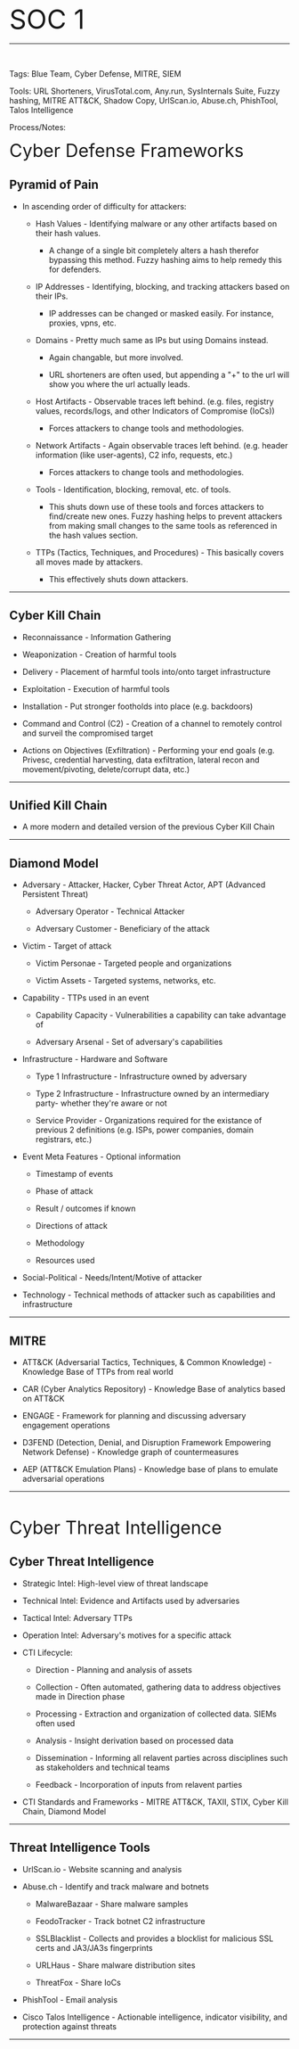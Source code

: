 <font size=7>SOC 1</font>

---

<br/>

Tags: Blue Team, Cyber Defense, MITRE, SIEM

Tools: URL Shorteners, VirusTotal.com, Any.run, SysInternals Suite, Fuzzy hashing, MITRE ATT&CK, Shadow Copy, UrlScan.io, Abuse.ch, PhishTool, Talos Intelligence

Process/Notes:


<font size=6>Cyber Defense Frameworks</font>

## Pyramid of Pain

* In ascending order of difficulty for attackers:

    * Hash Values - Identifying malware or any other artifacts based on their hash values.

        * A change of a single bit completely alters a hash therefor bypassing this method. Fuzzy hashing aims to help remedy this for defenders.

    * IP Addresses - Identifying, blocking, and tracking attackers based on their IPs.

        * IP addresses can be changed or masked easily. For instance, proxies, vpns, etc.

    * Domains - Pretty much same as IPs but using Domains instead.

        * Again changable, but more involved.

        * URL shorteners are often used, but appending a "+" to the url will show you where the url actually leads.

    * Host Artifacts - Observable traces left behind. (e.g. files, registry values, records/logs, and other Indicators of Compromise (IoCs))

        * Forces attackers to change tools and methodologies.

    * Network Artifacts - Again observable traces left behind. (e.g. header information (like user-agents), C2 info, requests, etc.)

        * Forces attackers to change tools and methodologies.

    * Tools - Identification, blocking, removal, etc. of tools.

        * This shuts down use of these tools and forces attackers to find/create new ones. Fuzzy hashing helps to prevent attackers from making small changes to the same tools as referenced in the hash values section.

    * TTPs (Tactics, Techniques, and Procedures) - This basically covers all moves made by attackers.

        * This effectively shuts down attackers.

---

## Cyber Kill Chain

* Reconnaissance - Information Gathering

* Weaponization - Creation of harmful tools

* Delivery - Placement of harmful tools into/onto target infrastructure

* Exploitation - Execution of harmful tools

* Installation - Put stronger footholds into place (e.g. backdoors)

* Command and Control (C2) - Creation of a channel to remotely control and surveil the compromised target

* Actions on Objectives (Exfiltration) - Performing your end goals (e.g. Privesc, credential harvesting, data exfiltration, lateral recon and movement/pivoting, delete/corrupt data, etc.)

---

## Unified Kill Chain

* A more modern and detailed version of the previous Cyber Kill Chain

---

## Diamond Model

* Adversary - Attacker, Hacker, Cyber Threat Actor, APT (Advanced Persistent Threat)

    * Adversary Operator - Technical Attacker

    * Adversary Customer - Beneficiary of the attack

* Victim - Target of attack

    * Victim Personae - Targeted people and organizations

    * Victim Assets - Targeted systems, networks, etc.

* Capability - TTPs used in an event

    * Capability Capacity - Vulnerabilities a capability can take advantage of

    * Adversary Arsenal - Set of adversary's capabilities

* Infrastructure - Hardware and Software

    * Type 1 Infrastructure - Infrastructure owned by adversary

    * Type 2 Infrastructure - Infrastructure owned by an intermediary party- whether they're aware or not

    * Service Provider - Organizations required for the existance of previous 2 definitions (e.g. ISPs, power companies, domain registrars, etc.)

* Event Meta Features - Optional information

    * Timestamp of events

    * Phase of attack

    * Result / outcomes if known

    * Directions of attack

    * Methodology

    * Resources used

* Social-Political - Needs/Intent/Motive of attacker

* Technology - Technical methods of attacker such as capabilities and infrastructure

---

## MITRE

* ATT&CK (Adversarial Tactics, Techniques, & Common Knowledge) - Knowledge Base of TTPs from real world

* CAR (Cyber Analytics Repository) - Knowledge Base of analytics based on ATT&CK

* ENGAGE - Framework for planning and discussing adversary engagement operations

* D3FEND (Detection, Denial, and Disruption Framework Empowering Network Defense) - Knowledge graph of countermeasures

* AEP (ATT&CK Emulation Plans) - Knowledge base of plans to emulate adversarial operations

---

<br/>

<font size=6>Cyber Threat Intelligence</font>

## Cyber Threat Intelligence

* Strategic Intel: High-level view of threat landscape

* Technical Intel: Evidence and Artifacts used by adversaries

* Tactical Intel: Adversary TTPs

* Operation Intel: Adversary's motives for a specific attack

* CTI Lifecycle:

    * Direction - Planning and analysis of assets

    * Collection - Often automated, gathering data to address objectives made in Direction phase

    * Processing - Extraction and organization of collected data. SIEMs often used

    * Analysis - Insight derivation based on processed data

    * Dissemination - Informing all relavent parties across disciplines such as stakeholders and technical teams

    * Feedback - Incorporation of inputs from relavent parties

* CTI Standards and Frameworks - MITRE ATT&CK, TAXII, STIX, Cyber Kill Chain, Diamond Model

---

## Threat Intelligence Tools

* UrlScan.io - Website scanning and analysis

* Abuse.ch - Identify and track malware and botnets

    * MalwareBazaar - Share malware samples

    * FeodoTracker - Track botnet C2 infrastructure

    * SSLBlacklist - Collects and provides a blocklist for malicious SSL certs and JA3/JA3s fingerprints

    * URLHaus - Share malware distribution sites

    * ThreatFox - Share IoCs

* PhishTool - Email analysis

* Cisco Talos Intelligence - Actionable intelligence, indicator visibility, and protection against threats

---